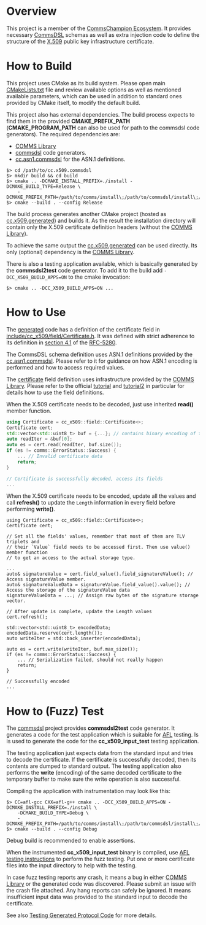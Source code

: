 # Overview
This project is a member of the [CommsChampion Ecosystem](https://commschamp.github.io/).
It provides necessary [CommsDSL](https://commschamp.github.io/commsdsl_spec) schemas as well as
extra injection code to define the structure of the
[X.509](https://datatracker.ietf.org/doc/html/rfc5280) public key infrastructure certificate.


# How to Build
This project uses CMake as its build system. Please open main
[CMakeLists.txt](CMakeLists.txt) file and review available options as well as mentioned available parameters,
which can be used in addition to standard ones provided by CMake itself, to modify the default build.

This project also has external dependencies. The build process expects to find them in the
provided **CMAKE_PREFIX_PATH** (**CMAKE_PROGRAM_PATH** can also be used for path to the commsdsl code generators).
The required dependencies are:

- [COMMS Library](https://github.com/commschamp/comms)
- [commsdsl](https://github.com/commschamp/commsdsl) code generators.
- [cc.asn1.commsdsl](https://github.com/commschamp/cc.asn1.commsdsl) for the ASN.1 definitions.

```
$> cd /path/to/cc.x509.commsdsl
$> mkdir build && cd build
$> cmake .. -DCMAKE_INSTALL_PREFIX=./install -DCMAKE_BUILD_TYPE=Release \
    -DCMAKE_PREFIX_PATH=/path/to/comms/install\;/path/to/commsdsl/install\;/path/to/asn1/install
$> cmake --build . --config Release
```

The build process generates another CMake project (hosted as [cc.x509.generated](https://github.com/commschamp/cc.x509.generated))
and builds it. As the result the installation directory will contain only the X.509
certificate definition headers (without the [COMMS Library](https://github.com/commschamp/comms)).

To achieve the same output the [cc.x509.generated](https://github.com/commschamp/cc.x509.generated) can
be used directly. Its only (optional) dependency is the [COMMS Library](https://github.com/commschamp/comms).

There is also a testing application available, which is basically generated by the
**commsdsl2test** code generator. To add it to the build add `-DCC_X509_BUILD_APPS=ON` to the cmake
invocation:
```
$> cmake .. -DCC_X509_BUILD_APPS=ON ...
```

# How to Use
The [generated](https://github.com/commschamp/cc.x509.generated) code has a definition of the certificate
field in [include/cc_x509/field/Certificate.h](https://github.com/commschamp/cc.x509.generated/blob/master/include/cc_x509/field/Certificate.h).
It was defined with strict adherence to its definition in [section 4.1](https://datatracker.ietf.org/doc/html/rfc5280#section-4.1) of
the [RFC-5280](https://datatracker.ietf.org/doc/html/rfc5280).

The CommsDSL schema definition uses ASN.1 definitions provided by the [cc.asn1.commsdsl](https://github.com/commschamp/cc.asn1.commsdsl).
Please refer to it for guidance on how ASN.1 encoding is performed and how to access required values.

The [certificate](https://github.com/commschamp/cc.x509.generated/blob/master/include/cc_x509/field/Certificate.h) field definition
uses infrastructure provided by the [COMMS Library](https://github.com/commschamp/comms). Please refer to the
official [tutorial](https://github.com/commschamp/cc_tutorial) and [tutorial2](https://github.com/commschamp/cc_tutorial/tree/master/tutorials/tutorial2)
in particular for details how to use the field definitions.

When the X.509 certificate needs to be decoded, just use inherited **read()** member function.
```cpp
using Certificate = cc_x509::field::Certificate<>;
Certificate cert;
std::vector<std::uint8_t> buf = {...}; // contains binary encoding of the certificate;
auto readIter = &buf[0];
auto es = cert.read(readIter, buf.size());
if (es != comms::ErrorStatus::Success) {
    ... // Invalid certificate data
    return;
}

// Certificate is successfully decoded, access its fields
...
```

When the X.509 certificate needs to be encoded, update all the values and call **refresh()** to update the
`Length` information in every field before performing **write()**.
```
using Certificate = cc_x509::field::Certificate<>;
Certificate cert;

// Set all the fields' values, remember that most of them are TLV triplets and
// their `Value` field needs to be accessed first. Then use value() member function
// to get an access to the actual storage type.

...
auto& signatureValue = cert.field_value().field_signatureValue(); // Access signatureValue member.
auto& signatureValueData = signatureValue.field_value().value(); // Access the storage of the signatureValue data
signatureValueData = ...; // Assign raw bytes of the signature storage vector.

// After update is complete, update the Length values
cert.refresh();

std::vector<std::uint8_t> encodedData;
encodedData.reserve(cert.length());
auto writeIter = std::back_inserter(encodedData);

auto es = cert.write(writeIter, buf.max_size());
if (es != comms::ErrorStatus::Success) {
    ... // Serialization failed, should not really happen
    return;
}

// Successfully encoded
...
```

# How to (Fuzz) Test
The [commsdsl](https://github.com/commschamp/commsdsl) project provides **commsdsl2test** code
generator. It generates a code for the test application which is suitable for [AFL](https://lcamtuf.coredump.cx/afl/)
testing. Is is used to generate the code for the **cc_x509_input_test** testing application.

The testing application just expects data from the standard input and tries to decode the certificate.
If the certificate is successfully decoded, then its contents are dumped to standard output. The
testing application also performs the **write** (encoding) of the same decoded certificate to the
temporary buffer to make sure the write operation is also successful.

Compiling the application with instrumentation may look like this:
```
$> CC=afl-gcc CXX=afl-g++ cmake .. -DCC_X509_BUILD_APPS=ON -DCMAKE_INSTALL_PREFIX=./install \
    -DCMAKE_BUILD_TYPE=Debug \
    -DCMAKE_PREFIX_PATH=/path/to/comms/install\;/path/to/commsdsl/install\;/path/to/asn1/install
$> cmake --build . --config Debug
```

Debug build is recommended to enable assertions.

When the instrumented **cc_x509_input_test** binary is compiled, use
[AFL testing instructions](https://github.com/google/AFL#6-fuzzing-binaries) to
perform the fuzz testing. Put one or more certificate files into the input directory
to help with the testing.

In case fuzz testing reports any crash, it means a bug in either [COMMS Library](https://github.com/commschamp/comms)
or the generated code was discovered. Please submit an issue with the crash file attached. Any hang reports
can safely be ignored. It means insufficient input data was provided to the standard input to decode
the certificate.

See also [Testing Generated Protocol Code](https://github.com/commschamp/commsdsl/blob/master/doc/TestingGeneratedProtocolCode.md)
for more details.
